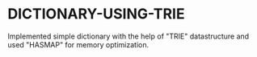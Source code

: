 # DICTIONARY-USING-TRIE
Implemented simple dictionary with the help of "TRIE" datastructure and used "HASMAP" for memory optimization.
